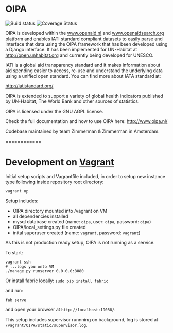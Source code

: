 OIPA
============

![Build status](https://travis-ci.org/openaid-IATI/OIPA.svg?branch=master)
![Coverage Status](https://img.shields.io/coveralls/openaid-IATI/OIPA.svg)

OIPA is developed within the www.openaid.nl and www.openaidsearch.org platform and enables IATI standard compliant datasets to easily parse and interface that data using the OIPA framework that has been developed using a Django interface. It has been implemented for UN-Habitat at http://open.unhabitat.org and currently being developed for UNESCO.

IATI is a global aid transparency standard and it makes information about aid spending easier to access, re-use and understand the underlying data using a unified open standard. You can find more about IATA standard at:

http://iatistandard.org/

OIPA is extended to support a variety of global health indicators published by UN-Habitat, The World Bank and other sources of statistics.

OIPA is licensed under the GNU AGPL license.

Check the full documentation and how to use OIPA here: http://www.oipa.nl/

Codebase maintained by team Zimmerman & Zimmerman in Amsterdam.

============

Development on [Vagrant](https://www.vagrantup.com/)
========

Initial setup scripts and Vagrantfile included,
in order to setup new instance type following inside repository root directory:

```#!bash
vagrant up
```

Setup includes:
 - OIPA directory mounted into /vagrant on VM
 - all dependencies installed
 - mysql database created (name: `oipa`, user: `oipa`, password: `oipa`)
 - OIPA/local_settings.py file created
 - inital superuser created (name: `vagrant`, password: `vagrant`)

As this is not production ready setup, OIPA is not running as a service.

To start:

```#!bash
vagrant ssh
# ...logs you onto VM
./manage.py runserver 0.0.0.0:8080
```

Or install fabric locally: `sudo pip install fabric`

and run:

```#!bash
fab serve
```

and open your browser at `http://localhost:19088/`.

This setup includes supervisor runnning on background, log is stored at `/vagrant/OIPA/static/supervisor.log`.

